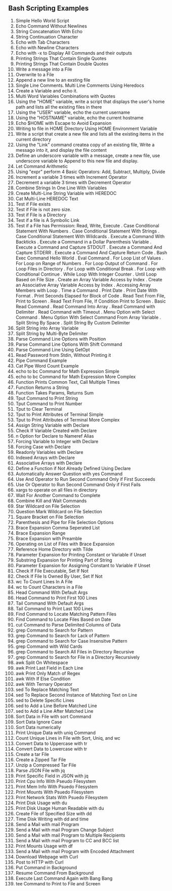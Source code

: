 ## Bash Scripting Examples

1.	Simple Hello World Script
2.	Echo Command Without Newlines
3.	String Concatenation With Echo
4.	String Continuation Character
5.	Echo with Tab Characters
6.	Echo with Newline Characters
7.	Echo with -x to Display All Commands and their outputs
8.	Printing Strings That Contain Single Quotes
9.	Printing Strings That Contain Double Quotes
10.	Write a message into a File
11.	Overwrite to a File
12.	Append a new line to an exsting file
13.	Single Line Comments. Multi Line Comments Using Heredocs
14.	Create a Variable and echo it.
15.	Multi Word Variables Combinations with Quotes
16.	Using the "HOME" variable, write a script that displays the user's home path and lists all the existing files in there
17.	Using the "USER" variable, echo the current username
18. Using the "HOSTNAME" variable, echo the current hostname
19.	Echo $HOME with Escape to Avoid Expansion
20.	Writing to file in HOME Directory Using HOME Environment Variable
21.	Write a script that create a new file and lists all the existing items in the current directory
22.	Using the "Link" command createa copy of an existing file, Write a messago into it, and display the file content
23.	Define an underscore variable with a message, create a new file, use underscore variable to Append to this new file and display.
24.	Let Command Arithmetic
25.	Using "expr" perform 4 Basic Operators: Add, Subtract, Multiply, Divide 
26.	Increment a variable 3 times with Increment Operator 
27.	Decrement a variable 3 times with Decrement Operator 
28.	Combine Strings In One Line With Variables 
29.	Create Multi-Line String Variable with HEREDOC 
30.	Cat Multi-Line HEREDOC Text 
31.	Test if File exists
32.	Test if File is not zero size.
33. Test if File is a Directory
34.	Test if a file is A Symbolic Link
35.	Test if a File has Permission: Read, Write, Execute
.	Case Conditional Statement With Numbers
.	Case Conditional Statement With Strings
.	Case Conditional Statement With Wildcards
.	Execute a Command With Backticks
.	Execute a Command in a Dollar Parenthesis Variable
.	Execute a Command and Capture STDOUT
.	Execute a Command And Capture STDERR
.	Execute a Command And Capture Return Code
.	Bash Exec Command Hello World
.	Eval Command
.	For Loop List of Values
.	For Loop on Range of Numbers
.	For Loop Output of Command
.	For Loop Files in Directory
.	For Loop with Conditional Break
.	For Loop with Conditional Continue
.	While Loop With Integer Counter
.	Until Loop Based on File Size
.	Create an Array Variable Access by Index
.	Create an Associative Array Variable Access by Index
.	Accessing Array Members with Loop
.	Time a Command
.	Print Date
.	Print Date With Format
.	Print Seconds Elapsed for Block of Code
.	Read Text From File, Print to Screen
.	Read Text From File, If Condition Print to Screen
.	Basic Read Command
.	Read Command Into Array
.	Read Command with Delimiter
.	Read Command with Timeout
.	Menu Option with Select Command 
.	Menu Option With Select Command From Array Variable
.	Split String By Space
.	Split String By Custom Delimiter
1.	Split String into Array Variable
1.	Split String by Multi-Byte Delimiter
1.	Parse Command Line Options with Position
1.	Parse Command Line Options With Shift Command
104.	Parse Command Line Using GetOpt
105.	Read Password from Stdin, Without Printing it
106.	Pipe Command Example
107.	Cat Pipe Word Count Example
108.	echo to bc Command for Math Expression Simple
109.	echo to bc Command for Math Expression More Complex
110.	Function Prints Common Text, Call Multiple Times
111.	Function Returns a String
112.	Function Takes Params, Returns Sum
113.	Tput Command to Print String
114.	Tput Command to Print Number
115.	Tput to Clear Terminal
116.	Tput to Print Attributes of Terminal Simple
117.	Tput to Print Attributes of Terminal More Complex
118.	Assign String Variable with Declare
119.	Check If Variable Created with Declare
120.	n Option for Declare to Nameref Alias
121.	Forcing Variable to Integer with Declare
122.	Forcing Case with Declare
123.	Readonly Variables with Declare
124.	Indexed Arrays with Declare
125.	Associative Arrays with Declare
126.	Define a Function if Not Already Defined Using Declare 
127.	Automatically Answer Question with yes Command
128.	Use And Operator to Run Second Command Only if First Succeeds
129.	Use Or Operator to Run Second Command Only if First Fails
130.	xargs to operate on all files in directory
131.	Wait For Another Command to Complete
132.	Combine Kill and Wait Commands
133.	Star Wildcard on File Selection
134.	Question Mark Wildcard on File Selection
135.	Square Bracket on File Selection
136.	Parenthesis and Pipe for File Selection Options
137.	Brace Expansion Comma Seperated List
138.	Brace Expansion Range
139.	Brace Expansion with Preamble
140.	Operating on List of Files with Brace Expansion
141.	Reference Home Directory with Tilde
142.	Parameter Expansion for Printing Constant or Variable if Unset
143.	Substring Expansion for Printing Part of String
144.	Parameter Expansion for Assigning Constant to Variable if Unset
145.	Check If File Executable, Set If Not
146.	Check If File Is Owned By User, Set If Not
147.	wc To Count Lines In A File
148.	wc to Count Characters in a File
149.	Head Command With Default Args
150.	Head Command to Print First 100 Lines
151.	Tail Command With Default Args
152.	Tail Command to Print Last 100 Lines
153.	Find Command to Locate Matching Pattern Files
154.	Find Command to Locate Files Based on Date
155.	cut Command to Parse Delimited Columns of Data
156.	grep Command to Search for Pattern
157.	grep Command to Search for Lack of Pattern
158.	grep Command to Search for Case Insensitve Pattern
159.	grep Command with Wild Cards
160.	grep Command to Search All Files in Directory Recursive
161.	grep Command to Search for File in a Directory Recursively
162.	awk Split On Whitespace
163.	awk Print Last Field in Each Line
164.	awk Print Only Match of Regex
165.	awk With If Else Condition
166.	awk With Ternary Operator
167.	sed To Replace Matching Text
168.	sed To Replace Second Instance of Matching Text on Line
169.	sed to Delete Specific Lines
170.	sed to Add a Line Before Matched Line
171.	sed to Add a Line After Matched Line
172.	Sort Data in File with sort Command
173.	Sort Data Ignore Case
174.	Sort Data numerically
175.	Print Unique Data with uniq Command
176.	Count Unique Lines in File with Sort, Uniq, and wc
177.	Convert Data to Uppercase with tr
178.	Convert Data to Lowercase with tr
179.	Create a tar File
180.	Create a Zipped Tar File
181.	Unzip a Compressed Tar File
182.	Parse JSON File with jq
183.	Print Specific Field in JSON with jq
184.	Print Cpu Info With Pseudo Filesystem
185.	Print Mem Info With Psuedo Filesystem
186.	Print Mounts With Psuedo Filesystem
187.	Print Network Stats With Psuedo Filesystem
188.	Print Disk Usage with du
189.	Print Disk Usage Human Readable with du
190.	Create File of Specified Size with dd
191.	Time Disk Writing with dd and time
192.	Send a Mail with mail Program
193.	Send a Mail with mail Program Change Subject
194.	Send a Mail with mail Program to Multiple Recipients
195.	Send a Mail with mail Program to CC and BCC list
196.	Print Mounts Usage with df
197.	Send a Mail with mail Program with Encoded Attachment
198.	Download Webpage with Curl
199.	Post to HTTP with Curl
200.	Put Command in Background
201.	Resume Command From Background
202.	Execute Last Command Again with Bang Bang
203.	tee Command to Print to File and Screen